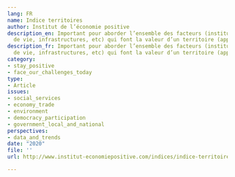 ```yaml
---
lang: FR
name: Indice territoires
author: Institut de l’économie positive
description_en: Important pour aborder l’ensemble des facteurs (institutions, qualité
  de vie, infrastructures, etc) qui font la valeur d’un territoire (appliqué aux départements)
description_fr: Important pour aborder l’ensemble des facteurs (institutions, qualité
  de vie, infrastructures, etc) qui font la valeur d’un territoire (appliqué aux départements)
category:
- stay_positive
- face_our_challenges_today
type:
- Article
issues:
- social_services
- economy_trade
- environment
- democracy_participation
- government_local_and_national
perspectives:
- data_and_trends
date: "2020"
file: ''
url: http://www.institut-economiepositive.com/indices/indice-territoires/

---
```

